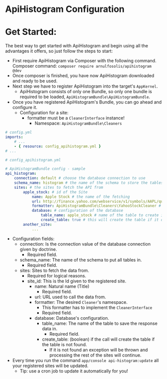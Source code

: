 ApiHistogram Configuration
==========================

Get Started:
============
The best way to get started with ApiHistogram and begin using all the
advantages it offers, so just follow the steps to start:
- First require ApiHistogram via Composer with the following command.
Composer command: ```composer require arnulfosolis/apihistogram @dev```
- Once composer is finished, you have now ApiHistogram downloaded and
ready to be used.
- Next step we have to register ApiHistogram into the 
target's ```AppKernel```.
    + ApiHistogram consists of only one Bundle, so only one bundle is
    required to be loaded, ```ApiHistogramBundle\ApiHistogramBundle```.
- Once you have registered ApiHistogram's Bundle, you can go ahead and
 configure it.
    + Configuration for a site:
        - formatter must be a ```CleanerInterface``` instance!
            + Namespace: ```ApiHistogramBundle\Cleaners```
```yml
# config.yml
imports:
    # ...
    - { resource: config_apihistogram.yml }
# ...
```

```yml
# config_apihistogram.yml

# ApiHistogramBundle config - sample
api_histogram:
    connection: default # choose the database connection to use
    schema_name: histogram # the name of the schema to store the tables in
    sites: # the sites to fetch the API from
        apple_stock: # id of the Site
            name: Apple Stock # the name of the fetching
            url: http://finance.yahoo.com/webservice/v1/symbols/AAPL/quote?format=json
            formatter: ApiHistogramBundle\Cleaners\YahooStockCleaner # The namespace of the Cleaner instance
            database: # configuration of the database
                table_name: apple_stock # name of the table to create in the schema
                create_table: true # this will create the table if it does not exists, default value false
        another_site:
            ...
```

- Configuration fields:
    + connection: Is the connection value of the database connection
    given by doctrine.
        - Required field.
    + schema_name: The name of the schema to put all tables in.
        - Required field.
    + sites: Sites to fetch the data from.
        - Required for logical reasons.
        - site_id: This is the Id given to the registered site.
            + name: Natural name (Title)
                - Required field.
            + url: URL used to call the data from.
            + formatter: The desired ```Cleaner```'s namespace.
                - This formatter has to implement the ```CleanerInterface```
                - Required field.
            + database: Database's configuration.
                - table_name: The name of the table to save the response
                data in.
                    + Required field.
                - create_table: (boolean) if the call will create the 
                table if the table is not found.
                    + If it is not found an exception will be thrown
                    and processing the rest of the sites will continue.
- Every time you run the command ```app/console api-histogram:update```
all your registered sites will be updated.
    + Tip: use a cron job to update it automatically for you!